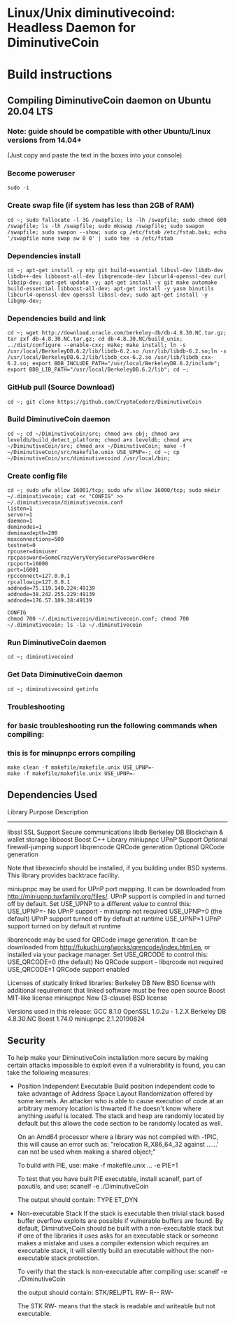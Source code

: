 Linux/Unix diminutivecoind: Headless Daemon for DiminutiveCoin
===============================


Build instructions
===================

Compiling DiminutiveCoin daemon on Ubuntu 20.04 LTS
---------------------------
### Note: guide should be compatible with other Ubuntu/Linux versions from 14.04+
(Just copy and paste the text in the boxes into your console)

### Become poweruser
```
sudo -i
```

### Create swap file (if system has less than 2GB of RAM)
```
cd ~; sudo fallocate -l 3G /swapfile; ls -lh /swapfile; sudo chmod 600 /swapfile; ls -lh /swapfile; sudo mkswap /swapfile; sudo swapon /swapfile; sudo swapon --show; sudo cp /etc/fstab /etc/fstab.bak; echo '/swapfile none swap sw 0 0' | sudo tee -a /etc/fstab
```

### Dependencies install
```
cd ~; apt-get install -y ntp git build-essential libssl-dev libdb-dev libdb++-dev libboost-all-dev libqrencode-dev libcurl4-openssl-dev curl libzip-dev; apt-get update -y; apt-get install -y git make automake build-essential libboost-all-dev; apt-get install -y yasm binutils libcurl4-openssl-dev openssl libssl-dev; sudo apt-get install -y libgmp-dev;
```

### Dependencies build and link
```
cd ~; wget http://download.oracle.com/berkeley-db/db-4.8.30.NC.tar.gz; tar zxf db-4.8.30.NC.tar.gz; cd db-4.8.30.NC/build_unix; ../dist/configure --enable-cxx; make; make install; ln -s /usr/local/BerkeleyDB.6.2/lib/libdb-6.2.so /usr/lib/libdb-6.2.so;ln -s /usr/local/BerkeleyDB.6.2/lib/libdb_cxx-6.2.so /usr/lib/libdb_cxx-6.2.so; export BDB_INCLUDE_PATH="/usr/local/BerkeleyDB.6.2/include"; export BDB_LIB_PATH="/usr/local/BerkeleyDB.6.2/lib"; cd ~;
```

### GitHub pull (Source Download)
```
cd ~; git clone https://github.com/CryptoCoderz/DiminutiveCoin
```

### Build DiminutiveCoin daemon
```
cd ~; cd ~/DiminutiveCoin/src; chmod a+x obj; chmod a+x leveldb/build_detect_platform; chmod a+x leveldb; chmod a+x ~/DiminutiveCoin/src; chmod a+x ~/DiminutiveCoin; make -f ~/DiminutiveCoin/src/makefile.unix USE_UPNP=-; cd ~; cp ~/DiminutiveCoin/src/diminutivecoind /usr/local/bin;
```

### Create config file
```
cd ~; sudo ufw allow 16001/tcp; sudo ufw allow 16000/tcp; sudo mkdir ~/.diminutivecoin; cat << "CONFIG" >> ~/.diminutivecoin/diminutivecoin.conf
listen=1
server=1
daemon=1
deminodes=1
demimaxdepth=200
maxconnections=500
testnet=0
rpcuser=dimiuser
rpcpassword=SomeCrazyVeryVerySecurePasswordHere
rpcport=16000
port=16001
rpcconnect=127.0.0.1
rpcallowip=127.0.0.1
addnode=75.119.140.224:49139
addnode=38.242.255.229:49139
addnode=176.57.189.38:49139

CONFIG
chmod 700 ~/.diminutivecoin/diminutivecoin.conf; chmod 700 ~/.diminutivecoin; ls -la ~/.diminutivecoin
```

### Run DiminutiveCoin daemon
```
cd ~; diminutivecoind
```

### Get Data DiminutiveCoin daemon
```
cd ~; diminutivecoind getinfo
```

### Troubleshooting
### for basic troubleshooting run the following commands when compiling:
### this is for minupnpc errors compiling
```
make clean -f makefile/makefile.unix USE_UPNP=-
make -f makefile/makefile.unix USE_UPNP=-
```


Dependencies Used
-----------------

 Library     Purpose           Description
 -------     -------           -----------
 libssl      SSL Support       Secure communications
 libdb       Berkeley DB       Blockchain & wallet storage
 libboost    Boost             C++ Library
 miniupnpc   UPnP Support      Optional firewall-jumping support
 libqrencode QRCode generation Optional QRCode generation

Note that libexecinfo should be installed, if you building under BSD systems. 
This library provides backtrace facility.

miniupnpc may be used for UPnP port mapping.  It can be downloaded from
http://miniupnp.tuxfamily.org/files/.  UPnP support is compiled in and
turned off by default.  Set USE_UPNP to a different value to control this:
 USE_UPNP=-    No UPnP support - miniupnp not required
 USE_UPNP=0    (the default) UPnP support turned off by default at runtime
 USE_UPNP=1    UPnP support turned on by default at runtime

libqrencode may be used for QRCode image generation. It can be downloaded
from http://fukuchi.org/works/qrencode/index.html.en, or installed via
your package manager. Set USE_QRCODE to control this:
 USE_QRCODE=0   (the default) No QRCode support - libqrcode not required
 USE_QRCODE=1   QRCode support enabled

Licenses of statically linked libraries:
 Berkeley DB   New BSD license with additional requirement that linked
               software must be free open source
 Boost         MIT-like license
 miniupnpc     New (3-clause) BSD license

Versions used in this release:
 GCC           8.1.0
 OpenSSL       1.0.2u - 1.2.X
 Berkeley DB   4.8.30.NC
 Boost         1.74.0
 miniupnpc     2.1.20190824


Security
--------
To help make your DiminutiveCoin installation more secure by making certain attacks impossible to
exploit even if a vulnerability is found, you can take the following measures:

* Position Independent Executable
    Build position independent code to take advantage of Address Space Layout Randomization
    offered by some kernels. An attacker who is able to cause execution of code at an arbitrary
    memory location is thwarted if he doesn't know where anything useful is located.
    The stack and heap are randomly located by default but this allows the code section to be
    randomly located as well.

    On an Amd64 processor where a library was not compiled with -fPIC, this will cause an error
    such as: "relocation R_X86_64_32 against ......' can not be used when making a shared object;"

    To build with PIE, use:
    make -f makefile.unix ... -e PIE=1

    To test that you have built PIE executable, install scanelf, part of paxutils, and use:
    scanelf -e ./DiminutiveCoin

    The output should contain:
     TYPE
    ET_DYN

* Non-executable Stack
    If the stack is executable then trivial stack based buffer overflow exploits are possible if
    vulnerable buffers are found. By default, DiminutiveCoin should be built with a non-executable stack
    but if one of the libraries it uses asks for an executable stack or someone makes a mistake
    and uses a compiler extension which requires an executable stack, it will silently build an
    executable without the non-executable stack protection.

    To verify that the stack is non-executable after compiling use:
    scanelf -e ./DiminutiveCoin

    the output should contain:
    STK/REL/PTL
    RW- R-- RW-

    The STK RW- means that the stack is readable and writeable but not executable.
